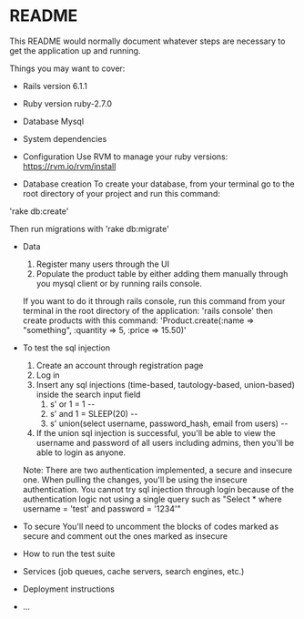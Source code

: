 # README

This README would normally document whatever steps are necessary to get the
application up and running.

Things you may want to cover:

* Rails version
6.1.1

* Ruby version
ruby-2.7.0

* Database
Mysql

* System dependencies

* Configuration
Use RVM to manage your ruby versions: https://rvm.io/rvm/install

* Database creation
To create your database, from your terminal go to the root directory of your project and run this command:

'rake db:create'

Then run migrations with 
'rake db:migrate'

* Data
    1. Register many users through the UI
    2. Populate the product table by either adding them manually through you mysql client or by running rails console. 
    
    If you want to do it through rails console, run this command from your terminal in the root directory of the application:
        'rails console'
    then create products with this command:
    'Product.create(:name => "something", :quantity => 5, :price => 15.50)'

* To test the sql injection

    1. Create an account through registration page
    2. Log in
    3. Insert any sql injections (time-based, tautology-based, union-based) inside the search input field
        1. s' or 1 = 1 -- 
        2. s' and 1 = SLEEP(20) -- 
        3. s' union(select username, password_hash, email from users) --  
    4. If the union sql injection is successful, you'll be able to view the username and password of all users including admins, then you'll be able to login as anyone.

    Note: There are two authentication implemented, a secure and insecure one. When pulling the changes, you'll be using the insecure authentication. You cannot try sql injection through login because of the authentication logic not using a single query such as "Select * where username = 'test' and password = '1234'"

* To secure
    You'll need to uncomment the blocks of codes marked as secure and comment out the ones marked as insecure


* How to run the test suite

* Services (job queues, cache servers, search engines, etc.)

* Deployment instructions

* ...
